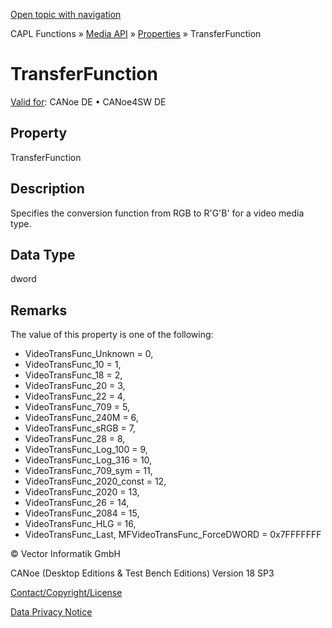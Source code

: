 [Open topic with navigation](../../../../../CANoeDEFamily.htm#Topics/CAPLFunctions/Media/Properties/CAPLfunctionTransferFunction.md)

CAPL Functions » [Media API](../CAPLfunctionsMediaOverview.md) » [Properties](../CAPLfunctionsMediaProperties.md) » TransferFunction

# TransferFunction

[Valid for](../../../Shared/FeatureAvailability.md): CANoe DE • CANoe4SW DE

## Property

TransferFunction

## Description

Specifies the conversion function from RGB to R'G'B' for a video media type.

## Data Type

dword

## Remarks

The value of this property is one of the following:

- VideoTransFunc_Unknown = 0,
- VideoTransFunc_10 = 1,
- VideoTransFunc_18 = 2,
- VideoTransFunc_20 = 3,
- VideoTransFunc_22 = 4,
- VideoTransFunc_709 = 5,
- VideoTransFunc_240M = 6,
- VideoTransFunc_sRGB = 7,
- VideoTransFunc_28 = 8,
- VideoTransFunc_Log_100 = 9,
- VideoTransFunc_Log_316 = 10,
- VideoTransFunc_709_sym = 11,
- VideoTransFunc_2020_const = 12,
- VideoTransFunc_2020 = 13,
- VideoTransFunc_26 = 14,
- VideoTransFunc_2084 = 15,
- VideoTransFunc_HLG = 16,
- VideoTransFunc_Last, MFVideoTransFunc_ForceDWORD = 0x7FFFFFFF

© Vector Informatik GmbH

CANoe (Desktop Editions & Test Bench Editions) Version 18 SP3

[Contact/Copyright/License](../../../Shared/ContactCopyrightLicense.md)

[Data Privacy Notice](https://www.vector.com/int/en/company/get-info/privacy-policy/)
